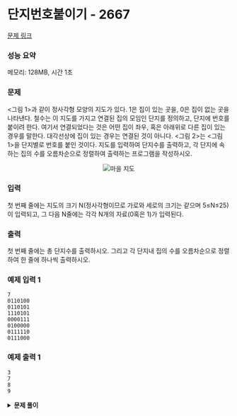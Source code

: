 # 단지번호붙이기 - 2667

[문제 링크](https://www.acmicpc.net/problem/2667)

### 성능 요약

메모리: 128MB, 시간 1초

### 문제

<그림 1>과 같이 정사각형 모양의 지도가 있다. 1은 집이 있는 곳을, 0은 집이 없는 곳을 나타낸다. 철수는 이 지도를 가지고 연결된 집의 모임인 단지를 정의하고, 단지에 번호를 붙이려 한다. 여기서 연결되었다는 것은 어떤 집이 좌우, 혹은 아래위로 다른 집이 있는 경우를 말한다. 대각선상에 집이 있는 경우는 연결된 것이 아니다. <그림 2>는 <그림 1>을 단지별로 번호를 붙인 것이다. 지도를 입력하여 단지수를 출력하고, 각 단지에 속하는 집의 수를 오름차순으로 정렬하여 출력하는 프로그램을 작성하시오.

<div align="center" display="flex">
<img src="https://www.acmicpc.net/upload/images/ITVH9w1Gf6eCRdThfkegBUSOKd.png" alt="마을 지도">
</div>

### 입력

첫 번째 줄에는 지도의 크기 N(정사각형이므로 가로와 세로의 크기는 같으며 5≤N≤25)이 입력되고, 그 다음 N줄에는 각각 N개의 자료(0혹은 1)가 입력된다.

### 출력

첫 번째 줄에는 총 단지수를 출력하시오. 그리고 각 단지내 집의 수를 오름차순으로 정렬하여 한 줄에 하나씩 출력하시오.

### 예제 입력 1

```
7
0110100
0110101
1110101
0000111
0100000
0111110
0111000
```

### 예제 출력 1

```
3
7
8
9
```

<details><summary><b>문제 풀이</b></summary>
<div markdown="1">

### Fail

DFS 방식으로 접근하고 풀이했는데, 백준에서 Stack Size Exceeded라는 에러가 발생했다. 콘솔에서 출력할 때는 문제없이 실행되는데, 이유를 모르겠다.

```js
const [n, ...input] = require("fs")
  .readFileSync("./input.txt")
  .toString()
  .trim()
  .split("\n");
const N = Number(n);
const map = input.map((line) => line.split("").map((v) => +v));

function Solution(N, map) {
  const visited = Array.from(Array(N), () => Array(N).fill(0));
  const DR = [0, 1, 0, -1];
  const DC = [1, 0, -1, 0];

  const traverse = (r, c, color) => {
    visited[r][c] = color;

    for (let i = 0; i < 4; i++) {
      let nr = r + DR[i];
      let nc = c + DC[i];

      if (
        nr < N &&
        nc < N &&
        nr >= 0 &&
        nc >= 0 &&
        map[nr][nc] &&
        !visited[nr][nc]
      ) {
        traverse(nr, nc, color);
      }
    }
  };

  for (let i = 0; i < N; i++) {
    for (let j = 0; j < N; j++) {
      if (!map[i][j] || visited[i][j]) continue;

      traverse(i, j, i + j);
    }
  }

  const totalComplex = visited.flat(2).filter((v) => v);
  const complex = [...new Set(totalComplex)];

  const answer = new Array(complex.length + 1).fill(0);
  answer[0] = complex.length;

  for (let i = 0; i < totalComplex.length; i++) {
    if (complex[0] === totalComplex[i]) answer[1]++;
    if (complex[1] === totalComplex[i]) answer[2]++;
    if (complex[2] === totalComplex[i]) answer[3]++;
  }

  answer.forEach((v) => console.log(v));
}

Solution(N, map);
```

</div>
</details>
